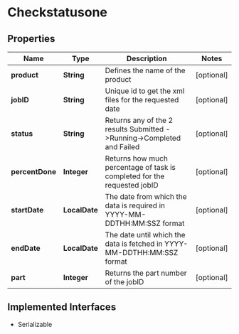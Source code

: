 

# Checkstatusone


## Properties

Name | Type | Description | Notes
------------ | ------------- | ------------- | -------------
**product** | **String** | Defines the name of the product |  [optional]
**jobID** | **String** | Unique id to get the xml files for the requested date |  [optional]
**status** | **String** | Returns any of the 2 results Submitted -&gt;Running-&gt;Completed and Failed |  [optional]
**percentDone** | **Integer** | Returns how much percentage of  task is completed for the requested jobID |  [optional]
**startDate** | **LocalDate** | The date from which the data is required in YYYY-MM-DDTHH:MM:SSZ format |  [optional]
**endDate** | **LocalDate** | The date until which the data is fetched in YYYY-MM-DDTHH:MM:SSZ format |  [optional]
**part** | **Integer** | Returns the part number of the jobID |  [optional]


## Implemented Interfaces

* Serializable


